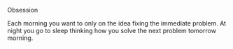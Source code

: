 Obsession

Each morning you want to only on the idea fixing the immediate problem.
At night you go to sleep thinking how you solve the next problem tomorrow morning.
